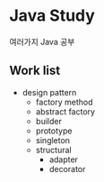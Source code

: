 # Java Study
여러가지 Java 공부

## Work list
- design pattern
  - factory method
  - abstract factory 
  - builder
  - prototype
  - singleton
  - structural
    - adapter
    - decorator 
